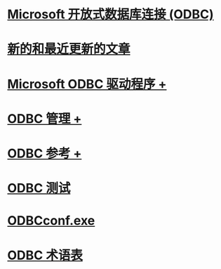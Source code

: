 # [Microsoft 开放式数据库连接 (ODBC)](microsoft-open-database-connectivity-odbc.md)
# [新的和最近更新的文章](new-updated-odbc.md)

# [Microsoft ODBC 驱动程序 +](../odbc/microsoft/microsoft-supplied-odbc-drivers.md)
# [ODBC 管理 +](../odbc/admin/odbc-data-source-administrator.md)
# [ODBC 参考 +](../odbc/reference/introduction-to-odbc.md)

# [ODBC 测试](odbc-test.md)
# [ODBCconf.exe](odbcconf-exe.md)
# [ODBC 术语表](odbc-glossary.md)
